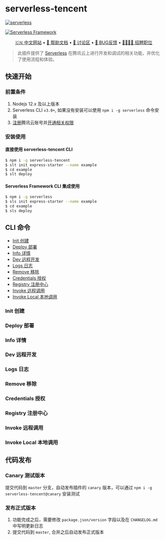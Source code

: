 # serverless-tencent

[![serverless](http://public.serverless.com/badges/v3.svg)](http://cn.serverless.com)

<!-- [![Build Status](https://github.com/serverless/serverless/workflows/Integrate/badge.svg)](https://github.com/serverless/serverless/actions?query=workflow%3AIntegrate) -->
<!-- [![npm version](https://badge.fury.io/js/serverless.svg)](https://badge.fury.io/js/serverless) -->
<!-- [![codecov](https://codecov.io/gh/serverless/serverless/branch/master/graph/badge.svg)](https://codecov.io/gh/serverless/serverless) -->
<!-- [![Known Vulnerabilities](https://snyk.io/test/github/serverless/serverless/badge.svg)](https://snyk.io/test/github/serverless/serverless) -->
<!-- [![license](https://img.shields.io/npm/l/serverless.svg)](https://www.npmjs.com/package/serverless) -->

[![Serverless Framework](https://sp-assets-1300963013.file.myqcloud.com/blog/thumbnails/logo-sf-side-dark.png)](https://cn.serverless.com)

<p align="center">
  <a href="https://cn.serverless.com">🇨🇳 中文网站</a> •
  <a href="https://cn.serverless.com/cn/framework/docs/">📖 帮助文档</a> •
  <a href="https://github.com/serverless/serverless-tencent/discussions">💬 讨论区</a> •
  <a href="https://github.com/serverless/serverless-tencent/issues/new/choose">🐞 BUG反馈</a> •
  <a href="https://serverless.com/company/jobs/"> 👩‍💻👨‍💻 招聘职位</a>
</p>

> 此插件提供了 [Serverless](https://cn.serverless.com/) 在腾讯云上进行开发和调试的相关功能，并优化了使用流程和体验。

## 快速开始

### 前置条件

1. Nodejs 12.x 及以上版本
2. Serverless CLI `v3.0+`, 如果没有安装可以使用 `npm i -g serverless` 命令安装
3. [注册](https://cloud.tencent.com/register)腾讯云账号并[开通相关权限](https://cloud.tencent.com/document/product/1154/43006)

### 安装使用

#### 直接使用 serverless-tencent CLI

```sh
$ npm i -g serverless-tencent
$ slt init express-starter --name example
$ cd example
$ slt deploy
```

#### Serverless Framework CLI 集成使用

```sh
$ npm i -g serverless
$ sls init express-starter --name example
$ cd example
$ sls deploy
```

## CLI 命令

- [Init 创建](#init)
- [Deploy 部署](#deploy)
- [Info 详情](#info)
- [Dev 远程开发](#dev)
- [Logs 日志](#logs)
- [Remove 移除](#remove)
- [Credentials 授权](#credentials)
- [Registry 注册中心](#registry)
- [Invoke 远程调用](#invoke)
- [Invoke Local 本地调用](#invoke-local)

### <a name="init">Init 创建</a>

### <a name="deploy">Deploy 部署</a>

### <a name="info">Info 详情</a>

### <a name="dev">Dev 远程开发</a>

### <a name="logs">Logs 日志</a>

### <a name="remove">Remove 移除</a>

### <a name="credentials">Credentials 授权</a>

### <a name="registry">Registry 注册中心</a>

### <a name="invoke">Invoke 远程调用</a>

### <a name="invoke-local">Invoke Local 本地调用</a>

## 代码发布

### Canary 测试版本

提交代码到 `master` 分支，自动发布插件的 `canary` 版本，可以通过 `npm i -g serverless-tencent@canary` 安装测试

### 发布正式版本

1. 功能完成之后，需要修改 `package.json/version` 字段以及在 `CHANGELOG.md` 中写明更新日志
2. 提交代码到 `master`, 合并之后自动发布正式版本
